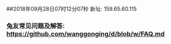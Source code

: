 ##2018年09月28日07时12分07秒 新址: 159.65.60.115
### 兔友常见问题及解答: https://github.com/wanggonging/d/blob/w/FAQ.md
